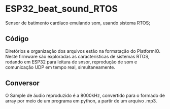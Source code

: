 # ESP32_beat_sound_RTOS
Sensor de batimento cardíaco emulando som, usando sistema RTOS;

## Código

Diretórios e organização dos arquivos estão na formatação do PlatformIO.
Neste firmware são exploradas as características de sistemas RTOS, rodando em ESP32 para leitura de snsor, reprodução de som e comunicação UDP em tempo real, simultaneamente.

## Conversor

O Sample de áudio reproduzido é a 8000kHz, convertido para o formado de array por meio de um programa em python, a partir de um arquivo .mp3.
